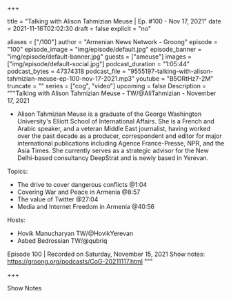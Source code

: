 
+++

title = "Talking with Alison Tahmizian Meuse | Ep. #100 - Nov 17, 2021"
date = 2021-11-16T02:02:30
draft = false
explicit = "no"

aliases = ["/100"]
author = "Armenian News Network - Groong"
episode = "100"
episode_image = "img/episode/default.jpg"
episode_banner = "img/episode/default-banner.jpg"
guests = ["ameuse"]
images = ["img/episode/default-social.jpg"]
podcast_duration = "1:05:44"
podcast_bytes = 47374318
podcast_file = "9555197-talking-with-alison-tahmizian-meuse-ep-100-nov-17-2021.mp3"
youtube = "B5ORtHz7-2M"
truncate = ""
series = ["cog", "video"]
upcoming = false
Description = """Talking with Alison Tahmizian Meuse - TW/@AliTahmizian - November 17, 2021

* Alison Tahmizian Meuse is a graduate of the George Washington University's Elliott School of International Affairs. She is a French and Arabic speaker, and a veteran Middle East journalist, having worked over the past decade as a producer, correspondent and editor for major international publications including Agence France-Presse, NPR, and the Asia Times. She currently serves as a strategic advisor for the New Delhi-based consultancy DeepStrat and is newly based in Yerevan.

Topics:
* The drive to cover dangerous conflicts @1:04
* Covering War and Peace in Armenia @8:57
* The value of Twitter @27:04
* Media and Internet Freedom in Armenia @40:56

Hosts:
* Hovik Manucharyan TW/@HovikYerevan
* Asbed Bedrossian TW/@qubriq

Episode 100 | Recorded on Saturday, November 15, 2021
Show notes: https://groong.org/podcasts/CoG-20211117.html
"""

+++

Show Notes


